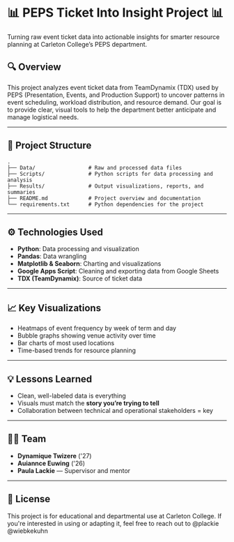 # 📊 PEPS Ticket Into Insight Project 📊

Turning raw event ticket data into actionable insights for smarter resource planning at Carleton College’s PEPS department.

## 🔍 Overview

This project analyzes event ticket data from TeamDynamix (TDX) used by PEPS (Presentation, Events, and Production Support) to uncover patterns in event scheduling, workload distribution, and resource demand. Our goal is to provide clear, visual tools to help the department better anticipate and manage logistical needs.

---

## 📁 Project Structure

```
.
├── Data/                 # Raw and processed data files
├── Scripts/              # Python scripts for data processing and analysis
├── Results/              # Output visualizations, reports, and summaries
├── README.md             # Project overview and documentation
└── requirements.txt      # Python dependencies for the project
```

---

## ⚙️ Technologies Used

- **Python**: Data processing and visualization
- **Pandas**: Data wrangling
- **Matplotlib & Seaborn**: Charting and visualizations
- **Google Apps Script**: Cleaning and exporting data from Google Sheets
- **TDX (TeamDynamix)**: Source of ticket data

---

## 📈 Key Visualizations

- Heatmaps of event frequency by week of term and day
- Bubble graphs showing venue activity over time
- Bar charts of most used locations
- Time-based trends for resource planning

---

## 💡 Lessons Learned

- Clean, well-labeled data is everything
- Visuals must match the **story you’re trying to tell**
- Collaboration between technical and operational stakeholders = key

---

## 🙋‍♀️ Team

- **Dynamique Twizere** ('27)
- **Auiannce Euwing** ('26)
- **Paula Lackie** — Supervisor and mentor

---

## 📄 License

This project is for educational and departmental use at Carleton College. If you're interested in using or adapting it, feel free to reach out to @plackie @wiebkekuhn 